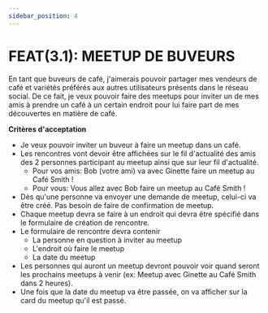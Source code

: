 ```yaml
---
sidebar_position: 4
---
```


# FEAT(3.1): MEETUP DE BUVEURS

En tant que buveurs de café, j'aimerais pouvoir partager mes vendeurs de café et variétés préférés aux autres utilisateurs présents dans le réseau social. De ce fait, je veux pouvoir faire des meetups pour inviter un de mes amis à prendre un café à un certain endroit pour lui faire part de mes découvertes en matière de café.

**Critères d'acceptation**

- Je veux pouvoir inviter un buveur à faire un meetup dans un café.
- Les rencontres vont devoir être affichées sur le fil d'actualité des amis des 2 personnes participant au meetup ainsi que sur leur fil d'actualité.
  - Pour vos amis: Bob (votre ami) va avec Ginette faire un meetup au Café Smith !
  - Pour vous: Vous allez avec Bob faire un meetup au Café Smith !
- Dès qu'une personne va envoyer une demande de meetup, celui-ci va être créé. Pas besoin de faire de confirmation de meetup.
- Chaque meetup devra se faire à un endroit qui devra être spécifié dans le formulaire de création de rencontre.
- Le formulaire de rencontre devra contenir
  - La personne en question à inviter au meetup
  - L'endroit où faire le meetup
  - La date du meetup
- Les personnes qui auront un meetup devront pouvoir voir quand seront les prochains meetups à venir (ex: Meetup avec Ginette au Café Smith dans 2 heures).
- Une fois que la date du meetup va être passée, on va afficher sur la card du meetup qu'il est passé.
